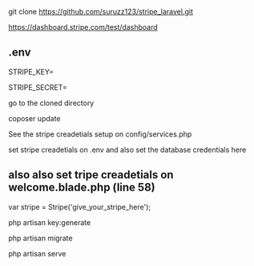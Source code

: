 

git clone https://github.com/suruzz123/stripe_laravel.git

https://dashboard.stripe.com/test/dashboard

## .env

STRIPE_KEY=

STRIPE_SECRET=

go to the cloned directory 

coposer update

See the stripe creadetials setup on config/services.php

set stripe creadetials on .env and also set the database credentials here

## also also set tripe creadetials on welcome.blade.php (line 58) 
var stripe = Stripe('give_your_stripe_here');

php artisan key:generate

php artisan migrate

php artisan serve








